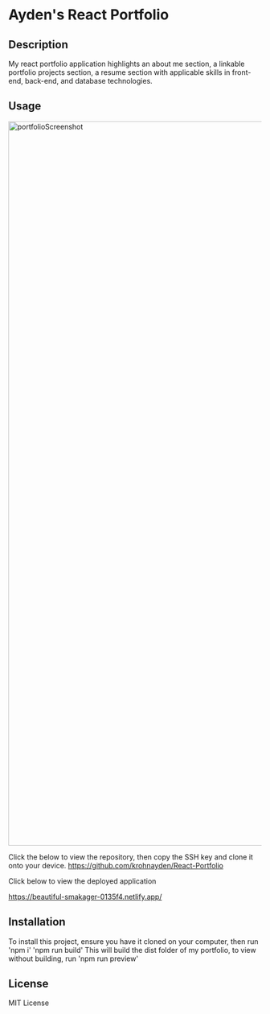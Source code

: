 # Ayden's React Portfolio

## Description

My react portfolio application highlights an about me section, a linkable portfolio projects section, a resume section with applicable skills in front-end, back-end, and database technologies. 

## Usage

<img width="1440" alt="portfolioScreenshot" src="https://github.com/krohnayden/React-Portfolio/assets/143373263/712549a8-efff-4af5-bd7c-565434582484">

Click the below to view the repository, then copy the SSH key and clone it onto your device.
https://github.com/krohnayden/React-Portfolio

Click below to view the deployed application

https://beautiful-smakager-0135f4.netlify.app/

## Installation

To install this project, ensure you have it cloned on your computer, then run 
'npm i'
'npm run build'
This will build the dist folder of my portfolio, to view without building, run
'npm run preview'

## License 

MIT License
